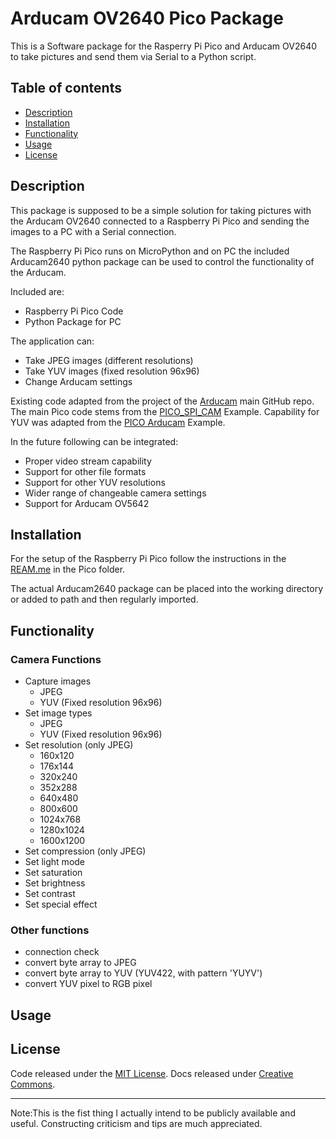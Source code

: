 # Arducam OV2640 Pico Package

This is a Software package for the Rasperry Pi Pico and Arducam OV2640 to take pictures and send them via Serial to a Python script.

## Table of contents
- [Description](#Description)
- [Installation](#Installation)
- [Functionality](#Functionality)
- [Usage](#Usage)
- [License](#License)

## Description
This package is supposed to be a simple solution for taking pictures with the Arducam OV2640 connected to a Raspberry Pi Pico and sending the images to a PC with a Serial connection.

The Raspberry Pi Pico runs on MicroPython and on PC the included Arducam2640 python package can be used to control the functionality of the Arducam.

Included are:
- Raspberry Pi Pico Code
- Python Package for PC

The application can:
- Take JPEG images (different resolutions)
- Take YUV images (fixed resolution 96x96)
- Change Arducam settings

Existing code adapted from the project of the [Arducam][arducam main] main GitHub repo.
The main Pico code stems from the [PICO_SPI_CAM][arducam base] Example. 
Capability for YUV was adapted from the [PICO Arducam][arducam YUV] Example.

In the future following can be integrated:
- Proper video stream capability
- Support for other file formats
- Support for other YUV resolutions
- Wider range of changeable camera settings
- Support for Arducam OV5642

## Installation
For the setup of the Raspberry Pi Pico follow the instructions in the [REAM.me][Pico readme] in the Pico folder.

The actual Arducam2640 package can be placed into the working directory or added to path and then regularly imported.


## Functionality

### Camera Functions
- Capture images
    - JPEG
    - YUV (Fixed resolution 96x96)
- Set image types
    - JPEG
    - YUV (Fixed resolution 96x96)
- Set resolution (only JPEG)
    - 160x120
    - 176x144
    - 320x240
    - 352x288
    - 640x480
    - 800x600
    - 1024x768
    - 1280x1024
    - 1600x1200
- Set compression (only JPEG)
- Set light mode
- Set saturation
- Set brightness
- Set contrast
- Set special effect
### Other functions
- connection check
- convert byte array to JPEG
- convert byte array to YUV (YUV422, with pattern 'YUYV')
- convert YUV pixel to RGB pixel

## Usage




## License
Code released under the [MIT License](https://github.com/twbs/bootstrap/blob/main/LICENSE). Docs released under [Creative Commons](https://creativecommons.org/licenses/by/3.0/).
***
Note:This is the fist thing I actually intend to be publicly available and useful.
Constructing criticism and tips are much appreciated.

[arducam main]: https://github.com/ArduCAM
[arducam base]: https://github.com/ArduCAM/PICO_SPI_CAM
[arducam YUV]: https://github.com/ArduCAM/RPI-Pico-Cam
[Pico readme]: Pico/README.md